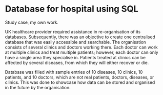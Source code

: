# Database for hospital using SQL 
Study case, my own work.

UK healthcare provider required assistance in re-organisation of its databases. Subsequently, there was an objective to create one centralised database that was easily accessible and searchable.
The organisation consists of several clinics and doctors working there. Each doctor can work at multiple clinics and treat multiple patients; however, each doctor can only have a single area they specialise in. Patients treated at clinics can be affected by several diseases, from which they will either recover or die. 

Database was filled with sample entries of 10 diseases, 10 clinics, 10 patients, and 10 doctors, which are not real patients, doctors, diseases, or clinics. This was done to showcase how data can be stored and organised in the future by the organisation.
